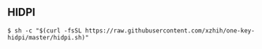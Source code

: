 # 

## HIDPI

```
$ sh -c "$(curl -fsSL https://raw.githubusercontent.com/xzhih/one-key-hidpi/master/hidpi.sh)"
```
